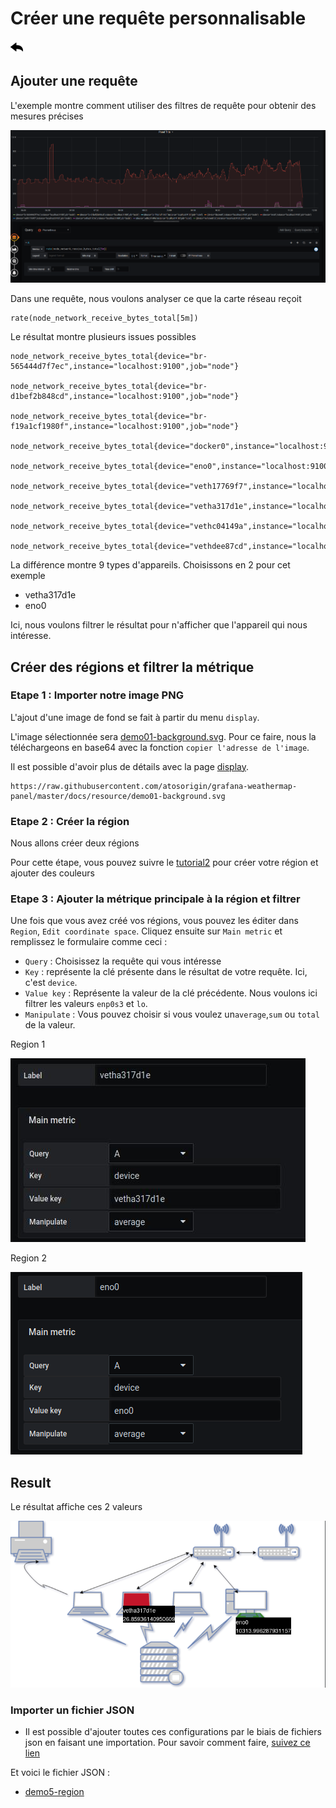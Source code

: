  
# Créer une requête personnalisable
[![](../../screenshots/other/Go-back.png)](README.md)
 
## Ajouter une requête

L'exemple montre comment utiliser des filtres de requête pour obtenir des mesures précises


![step 01](../../screenshots/demo/tutorial05/step01.png)


Dans une requête, nous voulons analyser ce que la carte réseau reçoit


```
rate(node_network_receive_bytes_total[5m])

```


Le résultat montre plusieurs issues possibles


```
node_network_receive_bytes_total{device="br-565444d7f7ec",instance="localhost:9100",job="node"}

node_network_receive_bytes_total{device="br-d1bef2b848cd",instance="localhost:9100",job="node"}

node_network_receive_bytes_total{device="br-f19a1cf1980f",instance="localhost:9100",job="node"}

node_network_receive_bytes_total{device="docker0",instance="localhost:9100",job="node"}

node_network_receive_bytes_total{device="eno0",instance="localhost:9100",job="node"}

node_network_receive_bytes_total{device="veth17769f7",instance="localhost:9100",job="node"}

node_network_receive_bytes_total{device="vetha317d1e",instance="localhost:9100",job="node"}

node_network_receive_bytes_total{device="vethc04149a",instance="localhost:9100",job="node"}

node_network_receive_bytes_total{device="vethdee87cd",instance="localhost:9100",job="node"}

```

La différence montre 9 types d'appareils. Choisissons en 2 pour cet exemple

- vetha317d1e
- eno0


Ici, nous voulons filtrer le résultat pour n'afficher que l'appareil qui nous intéresse.


## Créer des régions et filtrer la métrique

### Etape 1 : Importer notre image PNG

L'ajout d'une image de fond se fait à partir du menu `display`.

L'image sélectionnée sera [demo01-background.svg](../../resource/demo01-background.svg). Pour ce faire, nous la téléchargeons en base64 avec la fonction `copier l'adresse de l'image`.

Il est possible d'avoir plus de détails avec la page [display](../editor/display.md).


```
https://raw.githubusercontent.com/atosorigin/grafana-weathermap-panel/master/docs/resource/demo01-background.svg
```

### Etape 2 : Créer la région

Nous allons créer deux régions

Pour cette étape, vous pouvez suivre le [tutorial2](tutorial2.md) pour créer votre région et ajouter des couleurs

### Etape 3 : Ajouter la métrique principale à la région et filtrer

Une fois que vous avez créé vos régions, vous pouvez les éditer dans `Region`, `Edit coordinate space`. Cliquez ensuite sur `Main metric` et remplissez le formulaire comme ceci :
- `Query` : Choisissez la requête qui vous intéresse
- `Key` : représente la clé présente dans le résultat de votre requête. Ici, c'est `device`.
- `Value key` : Représente la valeur de la clé précédente. Nous voulons ici filtrer les valeurs `enp0s3` et `lo`.
- `Manipulate` : Vous pouvez choisir si vous voulez un`average`,`sum` ou `total` de la valeur.

Region 1

![step 02](../../screenshots/demo/tutorial05/step2.jpg)


Region 2

![step 03](../../screenshots/demo/tutorial05/step03.png)

## Result

Le résultat affiche ces 2 valeurs

![step 04](../../screenshots/demo/tutorial05/demo5.png)

### Importer un fichier JSON

- Il est possible d'ajouter toutes ces configurations par le biais de fichiers json en faisant une importation. Pour savoir comment faire, [suivez ce lien](../editor/import.md)

Et voici le fichier JSON :

- [demo5-region](../../resource/demo05-region.json) 
